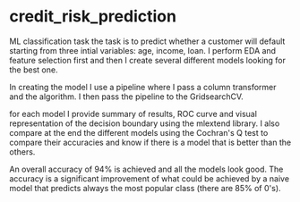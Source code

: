 # credit_risk_prediction
ML classification task
the task is to predict whether a customer will default starting from three intial variables: age, income, loan.
I perform EDA and feature selection first and then I create several different models looking for the best one.

In creating the model I use a pipeline where I pass a column transformer and the algorithm. I then pass the pipeline to the GridsearchCV.

for each model I provide summary of results, ROC curve and visual representation of the decision boundary using the mlextend library.
I also compare at the end the different models using the Cochran's Q test to compare their accuracies and know if there is a model that is better than the others.

An overall accuracy of 94% is achieved and all the models look good. The accuracy is a significant improvement of what could be achieved by a naive model that predicts always the most popular class (there are 85% of 0's).
